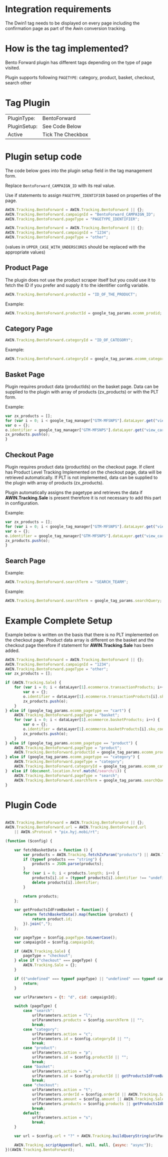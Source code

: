 # Integration requirements

The Dwin1 tag needs to be displayed on every page including the
confirmation page as part of the Awin conversion tracking.

# How is the tag implemented?

Bento Forward plugin has different tags depending on the type of page
visited.

Plugin supports following `PAGETYPE`: category, product, basket,
checkout, search other

# Tag Plugin

|              |                   |
|--------------|-------------------|
| PluginType:  | BentoForward      |
| PluginSetup: | See Code Below    |
| Active       | Tick The Checkbox |

# Plugin setup code

The code below goes into the plugin setup field in the tag management
form.

Replace `BentoForward_CAMPAIGN_ID` with its real value.

Use if statements to assign `PAGETYPE_IDENTIFIER` based on properties of
the page.


``` javascript
AWIN.Tracking.BentoForward = AWIN.Tracking.BentoForward || {};
AWIN.Tracking.BentoForward.campaignId = "BentoForward_CAMPAIGN_ID";
AWIN.Tracking.BentoForward.pageType = "PAGETYPE_IDENTIFIER";
```





``` javascript
AWIN.Tracking.BentoForward = AWIN.Tracking.BentoForward || {};
AWIN.Tracking.BentoForward.campaignId = "1234";
AWIN.Tracking.BentoForward.pageType = "other";
```



(values in `UPPER_CASE_WITH_UNDERSCORES` should be replaced with the
appropriate values)

## Product Page

The plugin does not use the product scraper itself but you could use it
to fetch the ID if you prefer and supply it to the identifier config
variable.


``` javascript
AWIN.Tracking.BentoForward.productId = "ID_OF_THE_PRODUCT";
```



Example:


``` javascript
AWIN.Tracking.BentoForward.productId = google_tag_params.ecomm_prodid;
```




## Category Page


``` javascript
AWIN.Tracking.BentoForward.categoryId = "ID_OF_CATEGORY";
```



Example:


``` javascript
AWIN.Tracking.BentoForward.categoryId = google_tag_params.ecomm_category;
```




## Basket Page

Plugin requires product data (productIds) on the basket page. Data can
be supplied to the plugin with array of products (zx_products) or with
the PLT form.

Example:


``` javascript
var zx_products = [];
for (var i = 0; i < google_tag_manager["GTM-MFSNPS"].dataLayer.get("view_cart").items.length; i++) {
var o = {};
o.identifier = google_tag_manager["GTM-MFSNPS"].dataLayer.get("view_cart").items[i].item_id;
zx_products.push(o);
}
```




## Checkout Page

Plugin requires product data (productIds) on the checkout page. If
client has Product Level Tracking Implemented on the checkout page, data
will be retrieved automatically. If PLT is not implemented, data can be
supplied to the plugin with array of products (zx_products).

Plugin automatically assigns the pagetype and retrieves the data if
<b>AWIN.Tracking.Sale</b> is present therefore it is not necessary to
add this part in configuration.

Example:


``` javascript
var zx_products = [];
for (var i = 0; i < google_tag_manager["GTM-MFSNPS"].dataLayer.get("view_cart").items.length; i++) {
var o = {};
o.identifier = google_tag_manager["GTM-MFSNPS"].dataLayer.get("view_cart").items[i].item_id;
zx_products.push(o);
}
```




## Search Page

Example:


``` javascript
AWIN.Tracking.BentoForward.searchTerm = "SEARCH_TEARM";
```



Example:


``` javascript
AWIN.Tracking.BentoForward.searchTerm = google_tag_params.searchQuery;
```




# Example Complete Setup

Example below is written on the basis that there is no PLT implemented
on the checkout page. Product data array is different on the basket and
the checkout page therefore if statement for <b>AWIN.Tracking.Sale</b>
has been added.


``` javascript
AWIN.Tracking.BentoForward = AWIN.Tracking.BentoForward || {};
AWIN.Tracking.BentoForward.campaignId = "1234";
AWIN.Tracking.BentoForward.pageType = "other";
var zx_products = [];

if (AWIN.Tracking.Sale) {
    for (var i = 0; i < dataLayer[1].ecommerce.transactionProducts; i++) {
        var o = {};
        o.identifier = dataLayer[1].ecommerce.transactionProducts[i].sku_code;
        zx_products.push(o);
    }
} else if (google_tag_params.ecomm_pagetype == "cart") {
    AWIN.Tracking.BentoForward.pageType = "basket";
    for (var i = 0; i < dataLayer[1].ecommerce.basketProducts; i++) {
        var o = {};
        o.identifier = dataLayer[1].ecommerce.basketProducts[i].sku_code;
        zx_products.push(o);
    }
} else if (google_tag_params.ecomm_pagetype == "product") {
    AWIN.Tracking.BentoForward.pageType = "product";
    AWIN.Tracking.BentoForward.productId = google_tag_params.ecomm_prodid;
} else if (google_tag_params.ecomm_pagetype == "category") {
    AWIN.Tracking.BentoForward.pageType = "category";
    AWIN.Tracking.BentoForward.categoryId = google_tag_params.ecomm_category;
}  else if (document.location.href.match(/search/i)) {
    AWIN.Tracking.BentoForward.pageType = "search";
    AWIN.Tracking.BentoForward.searchTerm = google_tag_params.searchQuery;
}
```


# Plugin Code


``` javascript

AWIN.Tracking.BentoForward = AWIN.Tracking.BentoForward || {};
AWIN.Tracking.BentoForward.url = AWIN.Tracking.BentoForward.url
    || AWIN.sProtocol + "pix.hyj.mobi/rt";

(function ($config) {

    var fetchBasketData = function () {
        var products = AWIN.Tracking.fetchZxParam("products") || AWIN.Tracking.getBasketData();
        if (typeof products === "string") {
            products = JSON.parse(products);
        }
        for (var i = 0; i < products.length; i++) {
            products[i].id = (typeof products[i].identifier !== "undefined") ? products[i].identifier : products[i].id;
            delete products[i].identifier;
        }

        return products;
    };

    var getProductsIdFromBasket = function() {
        return fetchBasketData().map(function (product) {
            return product.id;
        }).join(",");
    };

    var pageType = $config.pageType.toLowerCase();
    var campaignId = $config.campaignId;

    if (AWIN.Tracking.Sale) {
        pageType = "checkout";
    } else if ("checkout" === pageType) {
        AWIN.Tracking.Sale = {};
    }

    if (("undefined" === typeof pageType) || "undefined" === typeof campaignId) {
        return;
    }

    var urlParameters = {t: "d", cid: campaignId};

    switch (pageType) {
        case "search":
            urlParameters.action = "l";
            urlParameters.products = $config.searchTerm || "";
            break;
        case "category":
            urlParameters.action = "c";
            urlParameters.id = $config.categoryId || "";
            break;
        case "product":
            urlParameters.action = "p";
            urlParameters.id = $config.productId || "";
            break;
        case "basket":
            urlParameters.action = "w";
            urlParameters.id = $config.productId || getProductsIdFromBasket() || "";
            break;
        case "checkout":
            urlParameters.action = "t";
            urlParameters.orderId = $config.orderId || AWIN.Tracking.Sale.orderRef || "";
            urlParameters.amount = $config.amount || AWIN.Tracking.Sale.amount || "";
            urlParameters.products = $config.products || getProductsIdFromBasket() || "";
            break;
        default:
            urlParameters.action = "s";
            break;
    }

    var url = $config.url + "?" + AWIN.Tracking.buildQueryString(urlParameters);

    AWIN.Tracking.scriptAppend(url, null, null, {async: "async"});
})(AWIN.Tracking.BentoForward);
```

